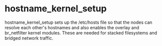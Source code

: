 hostname_kernel_setup
=========

hostname_kernel_setup sets up the /etc/hosts file so that the nodes can resolve each other's hostnames and also enables the overlay and br_netfilter kernel modules. These are needed for stacked filesystems and bridged network traffic. 


